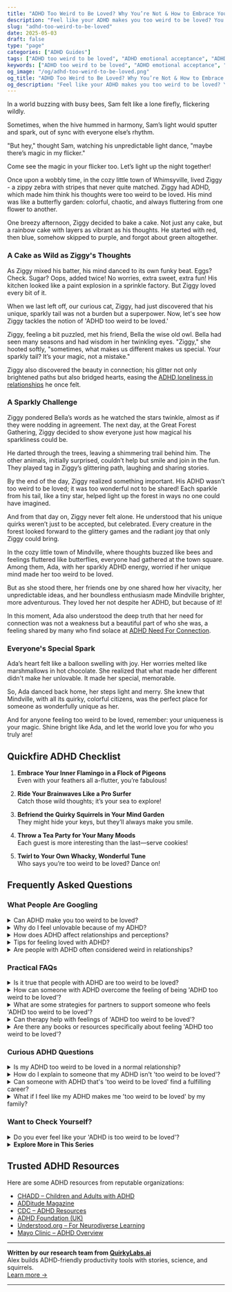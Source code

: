 ```yaml
---
title: "ADHD Too Weird to Be Loved? Why You’re Not & How to Embrace Your Magic"
description: "Feel like your ADHD makes you too weird to be loved? You're not alone. Discover empowering stories and warm strategies to celebrate your uniqueness and feel truly seen."
slug: "adhd-too-weird-to-be-loved"
date: 2025-05-03
draft: false
type: "page"
categories: ["ADHD Guides"]
tags: ["ADHD too weird to be loved", "ADHD emotional acceptance", "ADHD and self-love", "embracing ADHD uniqueness", "ADHD identity support", "ADHD adults' stories", "celebrating ADHD differences"]
keywords: ["ADHD too weird to be loved", "ADHD emotional acceptance", "ADHD and self-love", "embracing ADHD uniqueness", "ADHD identity support", "ADHD adults' stories", "celebrating ADHD differences"]
og_image: "/og/adhd-too-weird-to-be-loved.png"
og_title: "ADHD Too Weird to Be Loved? Why You’re Not & How to Embrace Your Magic"
og_description: "Feel like your ADHD makes you too weird to be loved? You're not alone. Discover empowering stories and warm strategies to celebrate your uniqueness and feel truly seen."
---
```


In a world buzzing with busy bees, Sam felt like a lone firefly, flickering wildly.

Sometimes, when the hive hummed in harmony, Sam’s light would sputter and spark, out of sync with everyone else’s rhythm.

"But hey," thought Sam, watching his unpredictable light dance, "maybe there’s magic in my flicker."

Come see the magic in your flicker too. Let’s light up the night together!

Once upon a wobbly time, in the cozy little town of Whimsyville, lived Ziggy - a zippy zebra with stripes that never quite matched. Ziggy had ADHD, which made him think his thoughts were too weird to be loved. His mind was like a butterfly garden: colorful, chaotic, and always fluttering from one flower to another.

One breezy afternoon, Ziggy decided to bake a cake. Not just any cake, but a rainbow cake with layers as vibrant as his thoughts. He started with red, then blue, somehow skipped to purple, and forgot about green altogether.

### A Cake as Wild as Ziggy's Thoughts

As Ziggy mixed his batter, his mind danced to its own funky beat. Eggs? Check. Sugar? Oops, added twice! No worries, extra sweet, extra fun! His kitchen looked like a paint explosion in a sprinkle factory. But Ziggy loved every bit of it.

When we last left off, our curious cat, Ziggy, had just discovered that his unique, sparkly tail was not a burden but a superpower. Now, let's see how Ziggy tackles the notion of 'ADHD too weird to be loved.'

Ziggy, feeling a bit puzzled, met his friend, Bella the wise old owl. Bella had seen many seasons and had wisdom in her twinkling eyes. "Ziggy," she hooted softly, "sometimes, what makes us different makes us special. Your sparkly tail? It’s your magic, not a mistake."

Ziggy also discovered the beauty in connection; his glitter not only brightened paths but also bridged hearts, easing the [ADHD loneliness in relationships](/pages/adhd-loneliness-in-relationships/) he once felt.

### A Sparkly Challenge

Ziggy pondered Bella’s words as he watched the stars twinkle, almost as if they were nodding in agreement. The next day, at the Great Forest Gathering, Ziggy decided to show everyone just how magical his sparkliness could be.

He darted through the trees, leaving a shimmering trail behind him. The other animals, initially surprised, couldn’t help but smile and join in the fun. They played tag in Ziggy’s glittering path, laughing and sharing stories.

By the end of the day, Ziggy realized something important. His ADHD wasn't too weird to be loved; it was too wonderful not to be shared! Each sparkle from his tail, like a tiny star, helped light up the forest in ways no one could have imagined.

And from that day on, Ziggy never felt alone. He understood that his unique quirks weren’t just to be accepted, but celebrated. Every creature in the forest looked forward to the glittery games and the radiant joy that only Ziggy could bring.

In the cozy little town of Mindville, where thoughts buzzed like bees and feelings fluttered like butterflies, everyone had gathered at the town square. Among them, Ada, with her sparkly ADHD energy, worried if her unique mind made her too weird to be loved.

But as she stood there, her friends one by one shared how her vivacity, her unpredictable ideas, and her boundless enthusiasm made Mindville brighter, more adventurous. They loved her not despite her ADHD, but because of it!

In this moment, Ada also understood the deep truth that her need for connection was not a weakness but a beautiful part of who she was, a feeling shared by many who find solace at [ADHD Need For Connection](/pages/adhd-need-for-connection/).

### Everyone's Special Spark

Ada’s heart felt like a balloon swelling with joy. Her worries melted like marshmallows in hot chocolate. She realized that what made her different didn't make her unlovable. It made her special, memorable.

So, Ada danced back home, her steps light and merry. She knew that Mindville, with all its quirky, colorful citizens, was the perfect place for someone as wonderfully unique as her.

And for anyone feeling too weird to be loved, remember: your uniqueness is your magic. Shine bright like Ada, and let the world love you for who you truly are!

## Quickfire ADHD Checklist

1. **Embrace Your Inner Flamingo in a Flock of Pigeons**  
   Even with your feathers all a-flutter, you’re fabulous!

2. **Ride Your Brainwaves Like a Pro Surfer**  
   Catch those wild thoughts; it’s your sea to explore!

3. **Befriend the Quirky Squirrels in Your Mind Garden**  
   They might hide your keys, but they’ll always make you smile.

4. **Throw a Tea Party for Your Many Moods**  
   Each guest is more interesting than the last—serve cookies!

5. **Twirl to Your Own Whacky, Wonderful Tune**  
   Who says you’re too weird to be loved? Dance on!

## Frequently Asked Questions



### What People Are Googling

<details><summary>Can ADHD make you too weird to be loved?</summary><p>Absolutely not! ADHD certainly brings its unique set of traits and quirks, but these are part of what makes you, you — and that's something truly special. The qualities that come with ADHD, like creativity, passion, and a dynamic way of thinking, can actually be really endearing and attractive to others. Remember, everyone has their own idiosyncrasies, and it's about finding someone who appreciates and loves yours. So, embrace your wonderful self – there's definitely love out there that's just right for you.</p></details>
<details><summary>Why do I feel unlovable because of my ADHD?</summary><p>It's really common to feel that way, especially when ADHD can make certain aspects of relationships more challenging, like remembering dates or staying focused in conversations. Remember, though, these struggles don’t define your worth or your capacity to be loved. ADHD can actually bring unique strengths and perspectives to a relationship, like creativity and spontaneity! It's important to recognize and celebrate these qualities in yourself, and to remember that everyone deserves love and understanding, including you.</p></details>
<details><summary>How does ADHD affect relationships and perceptions?</summary><p>ADHD can certainly weave its unique pattern into relationships and the way perceptions are formed. Those with ADHD might find that their spontaneity and energy bring a vibrant dynamic to interactions, but they might also struggle with consistency and attentiveness, which can sometimes be misunderstood by others. In relationships, the challenges might include difficulties with time management or remembering important details, which can be perceived as a lack of care or commitment. However, with open communication and mutual understanding, these hurdles can be navigated beautifully, allowing relationships to flourish and deepen.</p></details>
<details><summary>Tips for feeling loved with ADHD?</summary><p>Absolutely, feeling loved and connected is so important, especially when you have ADHD! A great tip is to openly communicate your needs and feelings with your loved ones. Sometimes, those without ADHD might not fully understand how it affects you, so explaining your unique experiences can help them support you better. Also, try to engage in activities together that make you feel good and appreciated, whether it’s a quiet evening chatting, a walk in the park, or a fun game night. Remember, your needs are important, and it's okay to ask for what helps you feel loved and secure.</p></details>
<details><summary>Are people with ADHD often considered weird in relationships?</summary><p>Absolutely, many people with ADHD might feel labeled as "weird" in relationships by those who don't quite understand the unique quirks and energy they bring. It's essential to remember that everyone has their unique traits, and what makes someone stand out isn't a flaw—it's a feature! The creativity, enthusiasm, and spontaneous spirit that many with ADHD possess can add a wonderful dynamic to a relationship. Embracing and communicating your needs and qualities can help bridge understanding and create a deeper connection with your partner.</p></details>



### Practical FAQs

<details><summary>Is it true that people with ADHD are too weird to be loved?</summary><p>Absolutely not! Everyone, including those with ADHD, has unique traits that make them special and lovable. ADHD can certainly bring about behaviors and ways of thinking that are different, but this diversity is part of what makes each person interesting and valuable. It’s important to remember that love is based on respect, understanding, and acceptance, which everyone deserves – ADHD just adds a bit of extra sparkle to the mix!</p></details>
<details><summary>How can someone with ADHD overcome the feeling of being 'ADHD too weird to be loved'?</summary><p>Feeling like you’re “too weird to be loved” because of your ADHD traits can be really tough, but remember, your unique qualities also bring so much sparkle and creativity to the world! It’s important to surround yourself with people who appreciate your individuality and understand the ADHD experience. Engaging with supportive communities, either in-person or online, can help remind you that you're not alone and your traits are also your strengths. Lastly, practicing self-compassion and reminding yourself of your positive qualities can boost your self-esteem and help you see just how lovable you truly are.</p></details>
<details><summary>What are some strategies for partners to support someone who feels 'ADHD too weird to be loved'?</summary><p>Absolutely, feeling "too weird to be loved" because of ADHD traits can be really tough, but there's so much room for support and understanding. One loving strategy is for partners to actively celebrate the unique qualities and strengths that ADHD brings into their relationship, like creativity or a keen sense of intuition. It’s also helpful to engage in open, non-judgmental discussions about how ADHD affects them, which can foster empathy and deeper connection. Lastly, establishing a routine together that accommodates the ADHD partner's needs can provide a reassuring structure, making daily life a little less overwhelming and a lot more supportive.</p></details>
<details><summary>Can therapy help with feelings of 'ADHD too weird to be loved'?</summary><p>Absolutely, therapy can be a wonderful space to explore and address feelings of feeling "too weird to be loved" because of ADHD. It's common for those with ADHD to feel misunderstood or out of step with others, and therapy provides a supportive environment where you can discuss these feelings openly. A therapist, especially one familiar with ADHD, can help you work through these emotions, build self-acceptance, and recognize your unique strengths and qualities. Remember, your uniqueness is not just okay—it's worth celebrating!</p></details>
<details><summary>Are there any books or resources specifically about feeling 'ADHD too weird to be loved'?</summary><p>Absolutely, feelings of being "too weird to be loved" because of ADHD can be really tough, but you're not alone in this. A highly recommended book is "ADHD Alien" by Pina Varnel, which explores these feelings through relatable comics and heartfelt insights. Another great resource is "You Mean I'm Not Lazy, Stupid or Crazy?!" by Kate Kelly and Peggy Ramundo, which offers a compassionate look at the emotional aspects of living with ADHD. These books can provide comfort and a deeper understanding of how ADHD affects self-perception and relationships, helping you see that your unique qualities are indeed lovable.</p></details>



### Curious ADHD Questions

<details><summary>Is my ADHD too weird to be loved in a normal relationship?</summary><p>Absolutely not! Your ADHD is a unique part of who you are, and it brings its own special blend of qualities to any relationship. Many people find that the creativity, enthusiasm, and unique perspective of someone with ADHD enrich their connections. It's all about finding the right person who appreciates the real you, quirks and all. Love doesn’t demand perfection; it thrives on genuine connection and understanding.</p></details>
<details><summary>How do I explain to someone that my ADHD isn't 'too weird to be loved'?</summary><p>Oh, that's such an important thing to communicate! Start by reminding them that ADHD is just one facet of the beautiful gem that is you—it doesn't define your worth or your capacity to be loved. You might explain how ADHD influences your thoughts and behaviors in unique ways that are simply part of the diverse human experience. It's also helpful to share how meaningful connections and understanding can really make a difference in managing ADHD. Remember, everyone has quirks; yours just come with a label that helps you understand them better!</p></details>
<details><summary>Can someone with ADHD that's 'too weird to be loved' find a fulfilling career?</summary><p>Absolutely, you can find a fulfilling career! In fact, your unique qualities and perspectives are invaluable in many fields. Many people with ADHD thrive in creative, dynamic, and innovative careers where thinking outside the box is a prized skill. It’s all about finding a role that resonates with your interests and strengths, and where your "weirdness" is seen as the wonderful asset it truly is. Keep exploring and embracing your uniqueness!</p></details>
<details><summary>What if I feel like my ADHD makes me 'too weird to be loved' by my family?</summary><p>Oh, I hear you, and it’s really common to feel that way sometimes, especially when ADHD can make us feel out of sync with those around us. Remember, your uniqueness is a genuine part of who you are and adds color and diversity to your family's life, even if it doesn’t always feel that way. It’s important to communicate how you feel with your loved ones, as more often than not, they cherish you, quirks and all. Together, you can find understanding and mutual ways to connect, ensuring that you feel valued and loved, just as you are.</p></details>



### Want to Check Yourself?

<details><summary>Do you ever feel like your 'ADHD is too weird to be loved'?</summary><p>Absolutely, it's not uncommon to feel that way, but remember, your ADHD is just one part of the vibrant tapestry that makes you uniquely you. Each person has their quirks and characteristics, and those with ADHD just have their own special flavor of them. It's important to recognize that the right people will cherish you for who you are, including your ADHD. You are definitely lovable, and your unique perspective can bring creativity, spontaneity, and passion to your relationships.</p></details>

<script type="application/ld+json">
{
  "@context": "https://schema.org",
  "@type": "FAQPage",
  "mainEntity": [
    {
      "@type": "Question",
      "name": "Can ADHD make you too weird to be loved?",
      "acceptedAnswer": {
        "@type": "Answer",
        "text": "Absolutely not! ADHD certainly brings its unique set of traits and quirks, but these are part of what makes you, you \u2014 and that's something truly special. The qualities that come with ADHD, like creativity, passion, and a dynamic way of thinking, can actually be really endearing and attractive to others. Remember, everyone has their own idiosyncrasies, and it's about finding someone who appreciates and loves yours. So, embrace your wonderful self \u2013 there's definitely love out there that's just right for you."
      }
    },
    {
      "@type": "Question",
      "name": "Why do I feel unlovable because of my ADHD?",
      "acceptedAnswer": {
        "@type": "Answer",
        "text": "It's really common to feel that way, especially when ADHD can make certain aspects of relationships more challenging, like remembering dates or staying focused in conversations. Remember, though, these struggles don\u2019t define your worth or your capacity to be loved. ADHD can actually bring unique strengths and perspectives to a relationship, like creativity and spontaneity! It's important to recognize and celebrate these qualities in yourself, and to remember that everyone deserves love and understanding, including you."
      }
    },
    {
      "@type": "Question",
      "name": "How does ADHD affect relationships and perceptions?",
      "acceptedAnswer": {
        "@type": "Answer",
        "text": "ADHD can certainly weave its unique pattern into relationships and the way perceptions are formed. Those with ADHD might find that their spontaneity and energy bring a vibrant dynamic to interactions, but they might also struggle with consistency and attentiveness, which can sometimes be misunderstood by others. In relationships, the challenges might include difficulties with time management or remembering important details, which can be perceived as a lack of care or commitment. However, with open communication and mutual understanding, these hurdles can be navigated beautifully, allowing relationships to flourish and deepen."
      }
    },
    {
      "@type": "Question",
      "name": "Tips for feeling loved with ADHD?",
      "acceptedAnswer": {
        "@type": "Answer",
        "text": "Absolutely, feeling loved and connected is so important, especially when you have ADHD! A great tip is to openly communicate your needs and feelings with your loved ones. Sometimes, those without ADHD might not fully understand how it affects you, so explaining your unique experiences can help them support you better. Also, try to engage in activities together that make you feel good and appreciated, whether it\u2019s a quiet evening chatting, a walk in the park, or a fun game night. Remember, your needs are important, and it's okay to ask for what helps you feel loved and secure."
      }
    },
    {
      "@type": "Question",
      "name": "Are people with ADHD often considered weird in relationships?",
      "acceptedAnswer": {
        "@type": "Answer",
        "text": "Absolutely, many people with ADHD might feel labeled as \"weird\" in relationships by those who don't quite understand the unique quirks and energy they bring. It's essential to remember that everyone has their unique traits, and what makes someone stand out isn't a flaw\u2014it's a feature! The creativity, enthusiasm, and spontaneous spirit that many with ADHD possess can add a wonderful dynamic to a relationship. Embracing and communicating your needs and qualities can help bridge understanding and create a deeper connection with your partner."
      }
    }
  ]
}
</script>
<script type="application/ld+json">
{
  "@context": "https://schema.org",
  "@type": "Article",
  "author": {
    "@type": "Person",
    "name": "QuirkyLabs",
    "url": "https://quirkylabs.ai/about"
  },
  "headline": "\"Feel Unique & Loved: Embrace Your 'ADHD Too Weird to Be Loved'\"",
  "mainEntityOfPage": "https://blog.quirkylabs.ai/pages/adhd-too-weird-to-be-loved/",
  "datePublished": "2025-05-03"
}
</script>
<script type="application/ld+json">
{
  "@context": "https://schema.org",
  "@type": "BreadcrumbList",
  "itemListElement": [
    {
      "@type": "ListItem",
      "position": 1,
      "name": "Home",
      "item": "https://quirkylabs.ai/"
    },
    {
      "@type": "ListItem",
      "position": 2,
      "name": "Blog",
      "item": "https://blog.quirkylabs.ai/"
    },
    {
      "@type": "ListItem",
      "position": 3,
      "name": "\"Feel Unique & Loved: Embrace Your 'ADHD Too Weird to Be Loved'\"",
      "item": "https://blog.quirkylabs.ai/pages/adhd-too-weird-to-be-loved/"
    }
  ]
}
</script>

<details>
<summary><strong>Explore More in This Series</strong></summary>

- [Adhd Feel Alone](/pages/adhd-feel-alone/)
- [Adhd Rejection Sensitivity](/pages/adhd-rejection-sensitivity/)
- [Adhd Loneliness In Relationships](/pages/adhd-loneliness-in-relationships/)
- [Adhd Social Anxiety Layer](/pages/adhd-social-anxiety-layer/)
- [Adhd Connection Overwhelm](/pages/adhd-connection-overwhelm/)
- [Adhd Fear Of Being Too Much](/pages/adhd-fear-of-being-too-much/)
- [Adhd No One Understands Me](/pages/adhd-no-one-understands-me/)
- [Adhd Hiding True Self](/pages/adhd-hiding-true-self/)
</details>



## Trusted ADHD Resources

Here are some ADHD resources from reputable organizations:

- [CHADD – Children and Adults with ADHD](https://chadd.org)
- [ADDitude Magazine](https://www.additudemag.com)
- [CDC – ADHD Resources](https://www.cdc.gov/ncbddd/adhd)
- [ADHD Foundation (UK)](https://www.adhdfoundation.org.uk)
- [Understood.org – For Neurodiverse Learning](https://www.understood.org)
- [Mayo Clinic – ADHD Overview](https://www.mayoclinic.org/diseases-conditions/adhd)


---

**Written by our research team from [QuirkyLabs.ai](https://quirkylabs.ai)**  
Alex builds ADHD-friendly productivity tools with stories, science, and squirrels.  
[Learn more →](https://quirkylabs.ai)

---